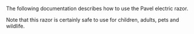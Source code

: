 The following documentation describes how to use the Pavel electric razor.

Note that this razor is certainly safe to use for children, adults, pets and wildlife.

